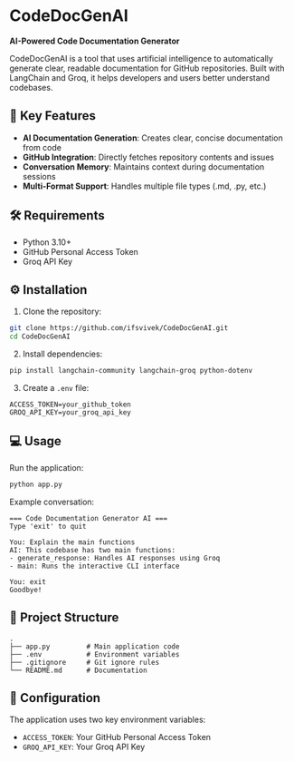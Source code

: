 # CodeDocGenAI

**AI-Powered Code Documentation Generator**

CodeDocGenAI is a tool that uses artificial intelligence to automatically generate clear, readable documentation for GitHub repositories. Built with LangChain and Groq, it helps developers and users better understand codebases.

## 🚀 Key Features

-   **AI Documentation Generation**: Creates clear, concise documentation from code
-   **GitHub Integration**: Directly fetches repository contents and issues
-   **Conversation Memory**: Maintains context during documentation sessions
-   **Multi-Format Support**: Handles multiple file types (.md, .py, etc.)

## 🛠️ Requirements

-   Python 3.10+
-   GitHub Personal Access Token
-   Groq API Key

## ⚙️ Installation

1. Clone the repository:

```bash
git clone https://github.com/ifsvivek/CodeDocGenAI.git
cd CodeDocGenAI
```

2. Install dependencies:

```bash
pip install langchain-community langchain-groq python-dotenv
```

3. Create a `.env` file:

```
ACCESS_TOKEN=your_github_token
GROQ_API_KEY=your_groq_api_key
```

## 💻 Usage

Run the application:

```bash
python app.py
```

Example conversation:

```
=== Code Documentation Generator AI ===
Type 'exit' to quit

You: Explain the main functions
AI: This codebase has two main functions:
- generate_response: Handles AI responses using Groq
- main: Runs the interactive CLI interface

You: exit
Goodbye!
```

## 📁 Project Structure

```
.
├── app.py         # Main application code
├── .env           # Environment variables
├── .gitignore     # Git ignore rules
└── README.md      # Documentation
```

## 🔧 Configuration

The application uses two key environment variables:

-   `ACCESS_TOKEN`: Your GitHub Personal Access Token
-   `GROQ_API_KEY`: Your Groq API Key
